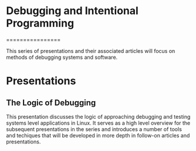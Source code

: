 # Debugging and Intentional Programming
================

This series of presentations and their associated articles will focus on
methods of debugging systems and software.

# Presentations

## The Logic of Debugging

This presentation discusses the logic of approaching debugging and testing
systems level applications in Linux.  It serves as a high level overview for
the subsequent presentations in the series and introduces a number of tools and
techiques that will be developed in more depth in follow-on articles and
presentations.
